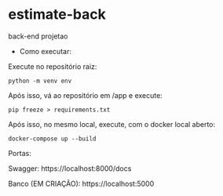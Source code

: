 # estimate-back
back-end projetao

* Como executar:

Execute no repositório raiz:

```
python -m venv env
```

Após isso, vá ao repositório em /app e execute:

```
pip freeze > requirements.txt
```

Após isso, no mesmo local, execute, com o docker local aberto:

```
docker-compose up --build
```

Portas:

Swagger:
https://localhost:8000/docs

Banco (EM CRIAÇÃO):
https://localhost:5000